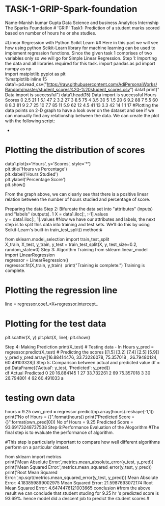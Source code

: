 # TASK-1-GRIP-Spark-foundation
Name-Manish kumar Gupta
Data Science and business Analytics Internship
The Sparks Foundation # 'GRIP'
Task1: Prediction of a student marks scored based on number of hours he or she studies.

#Linear Regression with Python Scikit Learn ##
Here in this part we will see how using python Scikit-Learn library for machine learning can be used to 
implement regression functions. 
Since the given task 1 comprises of two variables only so we will go for Simple Linear Regression.
Step 1: Importing the data and all libraries required for this task.
import pandas as pd
import numpy as np  
import matplotlib.pyplot as plt  
%matplotlib inline
15
data1=pd.read_csv("https://raw.githubusercontent.com/AdiPersonalWorks/Random/master/student_scores%20-%20student_scores.csv")
data1
print(" Data import is successful")
data1.head(15)
 Data import is successful
Hours	Scores
0	2.5	21
1	5.1	47
2	3.2	27
3	8.5	75
4	3.5	30
5	1.5	20
6	9.2	88
7	5.5	60
8	8.3	81
9	2.7	25
10	7.7	85
11	5.9	62
12	4.5	41
13	3.3	42
14	1.1	17
#Plotting the data points on 2-D graph to have a look over on the dataset and see if we can manually find any relationship between the data. We can create the plot with the following script:

*
# Plotting the distribution of scores
data1.plot(x='Hours', y='Scores', style='*')  
plt.title('Hours vs Percentage')  
plt.xlabel('Hours Studied')  
plt.ylabel('Percentage Score')  
plt.show()

From the graph above, we can clearly see that there is a positive linear relation between the number of hours studied and percentage of score.

Preparing the data
Step 2: Bifurcate the data set into "attributes" (inputs) and "labels" (outputs).
1
X = data1.iloc[:, :-1].values  
y = data1.iloc[:, 1].values
#Now we have our attributes and labels, the next step is to split this data into training and test sets. We'll do this by using Scikit-Learn's built-in train_test_split() method:#

from sklearn.model_selection import train_test_split  
X_train, X_test, y_train, y_test = train_test_split(X, y, 
                            test_size=0.2, random_state=0) 
Step 3: Algorithm Training
from sklearn.linear_model import LinearRegression  
regressor = LinearRegression()  
regressor.fit(X_train, y_train) 
​
print("Training is complete.")
Training is complete.
# Plotting the regression line
line = regressor.coef_*X+regressor.intercept_
​
# Plotting for the test data
plt.scatter(X, y)
plt.plot(X, line);
plt.show()

Step 4: Making Prediction
print(X_test) # Testing data - In Hours
y_pred = regressor.predict(X_test) # Predicting the scores
[[1.5]
 [3.2]
 [7.4]
 [2.5]
 [5.9]]
y_pred
y_pred
array([16.88414476, 33.73226078, 75.357018  , 26.79480124, 60.49103328])
Step 5: Comparison between actual and predicted value
df = pd.DataFrame({'Actual': y_test, 'Predicted': y_pred})  
df 
Actual	Predicted
0	20	16.884145
1	27	33.732261
2	69	75.357018
3	30	26.794801
4	62	60.491033
a
#  testing  own data
hours = 9.25
own_pred = regressor.predict(np.array(hours).reshape(-1,1))
print("No of Hours = {}".format(hours))
print("Predicted Score = {}".format(own_pred[0]))
No of Hours = 9.25
Predicted Score = 93.69173248737538
Step 6:Performance Evaluation of the Alogorithm
#The final step is to evaluate the performance of algorithm.

#This step is particularly important to compare how well different algorithms perform on a particular dataset.

from sklearn import metrics  
print('Mean Absolute Error:',metrics.mean_absolute_error(y_test, y_pred)) 
print('Mean Squared Error:',metrics.mean_squared_error(y_test, y_pred)) 
print('Root Mean Squared  Error:',np.sqrt(metrics.mean_squared_error(y_test, y_pred))) 
Mean Absolute Error: 4.183859899002975
Mean Squared Error: 21.5987693072174
Root Mean Squared  Error: 4.6474476121003665
conclusion
#from the above result we can conclude that student studing for 9.25 hr 's predicted score is 93.69%. hence model did a descent job to predict the student scores.#

